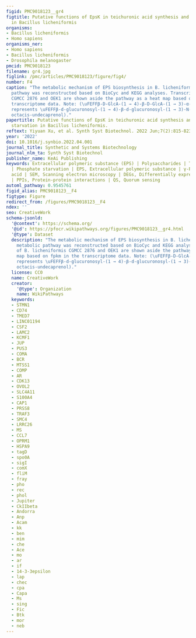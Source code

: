 ```yaml
---
figid: PMC9018123__gr4
figtitle: Putative functions of EpsK in teichuronic acid synthesis and phosphate starvation
  in Bacillus licheniformis
organisms:
- Bacillus licheniformis
- Homo sapiens
organisms_ner:
- Homo sapiens
- Bacillus licheniformis
- Drosophila melanogaster
pmcid: PMC9018123
filename: gr4.jpg
figlink: /pmc/articles/PMC9018123/figure/fig4/
number: F4
caption: "The metabolic mechanism of EPS biosynthesis in B. licheniformis. The metabolic
  pathway was reconstructed based on BioCyc and KEGG analyses. Transcripts of B. licheniformis
  CGMCC 2876 and OEK1 are shown aside the pathway as a heat map based on fpkm in the
  transcriptome data. Note: (\uFEFFβ-D-GlcA-(1 → 4)-β-D-GlcA-(1 → 3)-α-D-GalNAc-(1 → 6)-α-D-GalNAc-PP-Und
  represents \uFEFFβ-d-glucuronosyl-(1 → 4)-β-d-glucuronosyl-(1 → 3)-N-acetyl-α-d-galactosaminyl-(1 → 6)-N-acetyl-α-d-galactosaminyl-diphospho-ditrans,
  octacis-undecaprenol)."
papertitle: Putative functions of EpsK in teichuronic acid synthesis and phosphate
  starvation in Bacillus licheniformis.
reftext: Yiyuan Xu, et al. Synth Syst Biotechnol. 2022 Jun;7(2):815-823.
year: '2022'
doi: 10.1016/j.synbio.2022.04.001
journal_title: Synthetic and Systems Biotechnology
journal_nlm_ta: Synth Syst Biotechnol
publisher_name: KeAi Publishing
keywords: Extracellular polymeric substance (EPS) | Polysaccharides | Transcriptome
  | Phosphate starvation | EPS, Extracellular polymeric substance | γ-PGA, γ-polyglutamic
  acid | SEM, Scanning electron microscopy | DEGs, Differentially expressed genes
  | PPIs, Protein-protein interactions | QS, Quorum sensing
automl_pathway: 0.9545761
figid_alias: PMC9018123__F4
figtype: Figure
redirect_from: /figures/PMC9018123__F4
ndex: ''
seo: CreativeWork
schema-jsonld:
  '@context': https://schema.org/
  '@id': https://pfocr.wikipathways.org/figures/PMC9018123__gr4.html
  '@type': Dataset
  description: "The metabolic mechanism of EPS biosynthesis in B. licheniformis. The
    metabolic pathway was reconstructed based on BioCyc and KEGG analyses. Transcripts
    of B. licheniformis CGMCC 2876 and OEK1 are shown aside the pathway as a heat
    map based on fpkm in the transcriptome data. Note: (\uFEFFβ-D-GlcA-(1 → 4)-β-D-GlcA-(1 → 3)-α-D-GalNAc-(1 → 6)-α-D-GalNAc-PP-Und
    represents \uFEFFβ-d-glucuronosyl-(1 → 4)-β-d-glucuronosyl-(1 → 3)-N-acetyl-α-d-galactosaminyl-(1 → 6)-N-acetyl-α-d-galactosaminyl-diphospho-ditrans,
    octacis-undecaprenol)."
  license: CC0
  name: CreativeWork
  creator:
    '@type': Organization
    name: WikiPathways
  keywords:
  - STMN1
  - CD74
  - TMED7
  - LINC01194
  - CSF2
  - LAMC2
  - KCMF1
  - JUP
  - PUS3
  - COMA
  - BCR
  - MTSS1
  - COMP
  - AR
  - CDK13
  - OVOL2
  - SLC4A11
  - S100A4
  - CAP1
  - PRSS8
  - TRAF3
  - SMC4
  - LRRC26
  - MS
  - CCL7
  - OPRM1
  - HSPA9
  - tagD
  - spo0A
  - sigI
  - comX
  - fliM
  - fray
  - pho
  - rec
  - phol
  - Jupiter
  - CkIIbeta
  - Andorra
  - Anp
  - Acam
  - kk
  - ben
  - mim
  - che
  - Ace
  - mo
  - ar
  - if
  - 14-3-3epsilon
  - lap
  - chec
  - cpa
  - Capa
  - Ms
  - sing
  - Fic
  - Btk
  - mor
  - neb
---
```

